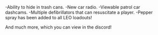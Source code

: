 -Ability to hide in trash cans. 
-New car radio. 
-Viewable patrol car dashcams. 
-Multiple defibrillators that can resuscitate a player. 
-Pepper spray has been added to all LEO loadouts!

And much more, which you can view in the discord!
